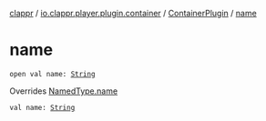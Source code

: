 [clappr](../../index.md) / [io.clappr.player.plugin.container](../index.md) / [ContainerPlugin](index.md) / [name](./name.md)

# name

`open val name: `[`String`](https://kotlinlang.org/api/latest/jvm/stdlib/kotlin/-string/index.html)

Overrides [NamedType.name](../../io.clappr.player.base/-named-type/name.md)


`val name: `[`String`](https://kotlinlang.org/api/latest/jvm/stdlib/kotlin/-string/index.html)
